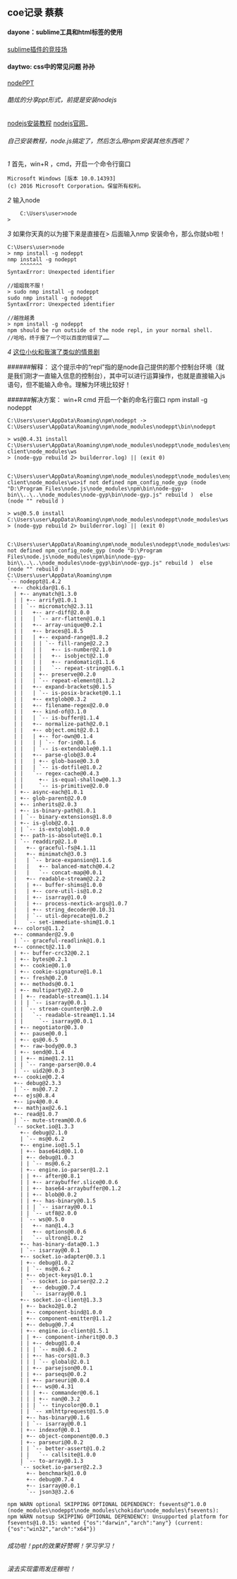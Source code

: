 ## coe记录 蔡蔡

#### dayone：sublime工具和html标签的使用
[sublime插件的竞技场](https://docs.google.com/presentation/d/1i9XqxfIX4oDNYMa5DlfLJChHnl3iR44OdKjIG6TCHoI/edit#slide=id.g1a8f551ac1_0_0)

#### daytwo: css中的常见问题  孙孙
[nodePPT](https://github.com/ksky521/nodePPT)

###### 酷炫的分享ppt形式，前提是安装nodejs 

[nodejs安装教程](http://jingyan.baidu.com/article/b0b63dbfca599a4a483070a5.html)
[nodejs官网](https://nodejs.org/en/)_

###### 自己安装教程，node.js搞定了，然后怎么用npm安装其他东西呢？

*1* 首先，win+R ，cmd，开启一个命令行窗口
    
    Microsoft Windows [版本 10.0.14393]
    (c) 2016 Microsoft Corporation。保留所有权利。

*2* 输入node 

        C:\Users\user>node
    > 

*3* 如果你天真的以为接下来是直接在> 后面输入nmp 安装命令，那么你就sb啦！

    C:\Users\user>node
    > nmp install -g nodeppt
    nmp install -g nodeppt
        ^^^^^^^
    SyntaxError: Unexpected identifier

    //姐姐我不服！
    > sudo nmp install -g nodeppt
    sudo nmp install -g nodeppt
    SyntaxError: Unexpected identifier

    //越挫越勇
    > npm install -g nodeppt
    npm should be run outside of the node repl, in your normal shell.
    //哈哈，终于报了一个可以百度的错误了……

*4* [这位小伙和我演了类似的情景剧](http://blog.csdn.net/davislien/article/details/46858511)
    
######解释： 这个提示中的“repl”指的是node自己提供的那个控制台环境（就是我们刚才一直输入信息的控制台），其中可以进行运算操作，也就是直接输入js语句，但不能输入命令。理解为环境比较好！

######解决方案： win+R cmd 开启一个新的命名行窗口
    npm install -g nodeppt


    C:\Users\user\AppData\Roaming\npm\nodeppt -> C:\Users\user\AppData\Roaming\npm\node_modules\nodeppt\bin\nodeppt

    > ws@0.4.31 install C:\Users\user\AppData\Roaming\npm\node_modules\nodeppt\node_modules\engine.io-client\node_modules\ws
    > (node-gyp rebuild 2> builderror.log) || (exit 0)


    C:\Users\user\AppData\Roaming\npm\node_modules\nodeppt\node_modules\engine.io-client\node_modules\ws>if not defined npm_config_node_gyp (node "D:\Program Files\node.js\node_modules\npm\bin\node-gyp-bin\\..\..\node_modules\node-gyp\bin\node-gyp.js" rebuild )  else (node "" rebuild )

    > ws@0.5.0 install C:\Users\user\AppData\Roaming\npm\node_modules\nodeppt\node_modules\ws
    > (node-gyp rebuild 2> builderror.log) || (exit 0)


    C:\Users\user\AppData\Roaming\npm\node_modules\nodeppt\node_modules\ws>if not defined npm_config_node_gyp (node "D:\Program Files\node.js\node_modules\npm\bin\node-gyp-bin\\..\..\node_modules\node-gyp\bin\node-gyp.js" rebuild )  else (node "" rebuild )
    C:\Users\user\AppData\Roaming\npm
    `-- nodeppt@1.4.2
      +-- chokidar@1.6.1
      | +-- anymatch@1.3.0
      | | +-- arrify@1.0.1
      | | `-- micromatch@2.3.11
      | |   +-- arr-diff@2.0.0
      | |   | `-- arr-flatten@1.0.1
      | |   +-- array-unique@0.2.1
      | |   +-- braces@1.8.5
      | |   | +-- expand-range@1.8.2
      | |   | | `-- fill-range@2.2.3
      | |   | |   +-- is-number@2.1.0
      | |   | |   +-- isobject@2.1.0
      | |   | |   +-- randomatic@1.1.6
      | |   | |   `-- repeat-string@1.6.1
      | |   | +-- preserve@0.2.0
      | |   | `-- repeat-element@1.1.2
      | |   +-- expand-brackets@0.1.5
      | |   | `-- is-posix-bracket@0.1.1
      | |   +-- extglob@0.3.2
      | |   +-- filename-regex@2.0.0
      | |   +-- kind-of@3.1.0
      | |   | `-- is-buffer@1.1.4
      | |   +-- normalize-path@2.0.1
      | |   +-- object.omit@2.0.1
      | |   | +-- for-own@0.1.4
      | |   | | `-- for-in@0.1.6
      | |   | `-- is-extendable@0.1.1
      | |   +-- parse-glob@3.0.4
      | |   | +-- glob-base@0.3.0
      | |   | `-- is-dotfile@1.0.2
      | |   `-- regex-cache@0.4.3
      | |     +-- is-equal-shallow@0.1.3
      | |     `-- is-primitive@2.0.0
      | +-- async-each@1.0.1
      | +-- glob-parent@2.0.0
      | +-- inherits@2.0.3
      | +-- is-binary-path@1.0.1
      | | `-- binary-extensions@1.8.0
      | +-- is-glob@2.0.1
      | | `-- is-extglob@1.0.0
      | +-- path-is-absolute@1.0.1
      | `-- readdirp@2.1.0
      |   +-- graceful-fs@4.1.11
      |   +-- minimatch@3.0.3
      |   | `-- brace-expansion@1.1.6
      |   |   +-- balanced-match@0.4.2
      |   |   `-- concat-map@0.0.1
      |   +-- readable-stream@2.2.2
      |   | +-- buffer-shims@1.0.0
      |   | +-- core-util-is@1.0.2
      |   | +-- isarray@1.0.0
      |   | +-- process-nextick-args@1.0.7
      |   | +-- string_decoder@0.10.31
      |   | `-- util-deprecate@1.0.2
      |   `-- set-immediate-shim@1.0.1
      +-- colors@1.1.2
      +-- commander@2.9.0
      | `-- graceful-readlink@1.0.1
      +-- connect@2.11.0
      | +-- buffer-crc32@0.2.1
      | +-- bytes@0.2.1
      | +-- cookie@0.1.0
      | +-- cookie-signature@1.0.1
      | +-- fresh@0.2.0
      | +-- methods@0.0.1
      | +-- multiparty@2.2.0
      | | +-- readable-stream@1.1.14
      | | | `-- isarray@0.0.1
      | | `-- stream-counter@0.2.0
      | |   `-- readable-stream@1.1.14
      | |     `-- isarray@0.0.1
      | +-- negotiator@0.3.0
      | +-- pause@0.0.1
      | +-- qs@0.6.5
      | +-- raw-body@0.0.3
      | +-- send@0.1.4
      | | +-- mime@1.2.11
      | | `-- range-parser@0.0.4
      | `-- uid2@0.0.3
      +-- cookie@0.2.4
      +-- debug@2.3.3
      | `-- ms@0.7.2
      +-- ejs@0.8.4
      +-- ipv4@0.0.4
      +-- mathjax@2.6.1
      +-- read@1.0.7
      | `-- mute-stream@0.0.6
      `-- socket.io@1.3.3
        +-- debug@2.1.0
        | `-- ms@0.6.2
        +-- engine.io@1.5.1
        | +-- base64id@0.1.0
        | +-- debug@1.0.3
        | | `-- ms@0.6.2
        | +-- engine.io-parser@1.2.1
        | | +-- after@0.8.1
        | | +-- arraybuffer.slice@0.0.6
        | | +-- base64-arraybuffer@0.1.2
        | | +-- blob@0.0.2
        | | +-- has-binary@0.1.5
        | | | `-- isarray@0.0.1
        | | `-- utf8@2.0.0
        | `-- ws@0.5.0
        |   +-- nan@1.4.3
        |   +-- options@0.0.6
        |   `-- ultron@1.0.2
        +-- has-binary-data@0.1.3
        | `-- isarray@0.0.1
        +-- socket.io-adapter@0.3.1
        | +-- debug@1.0.2
        | | `-- ms@0.6.2
        | +-- object-keys@1.0.1
        | `-- socket.io-parser@2.2.2
        |   +-- debug@0.7.4
        |   `-- isarray@0.0.1
        +-- socket.io-client@1.3.3
        | +-- backo2@1.0.2
        | +-- component-bind@1.0.0
        | +-- component-emitter@1.1.2
        | +-- debug@0.7.4
        | +-- engine.io-client@1.5.1
        | | +-- component-inherit@0.0.3
        | | +-- debug@1.0.4
        | | | `-- ms@0.6.2
        | | +-- has-cors@1.0.3
        | | | `-- global@2.0.1
        | | +-- parsejson@0.0.1
        | | +-- parseqs@0.0.2
        | | +-- parseuri@0.0.4
        | | +-- ws@0.4.31
        | | | +-- commander@0.6.1
        | | | +-- nan@0.3.2
        | | | `-- tinycolor@0.0.1
        | | `-- xmlhttprequest@1.5.0
        | +-- has-binary@0.1.6
        | | `-- isarray@0.0.1
        | +-- indexof@0.0.1
        | +-- object-component@0.0.3
        | +-- parseuri@0.0.2
        | | `-- better-assert@1.0.2
        | |   `-- callsite@1.0.0
        | `-- to-array@0.1.3
        `-- socket.io-parser@2.2.3
          +-- benchmark@1.0.0
          +-- debug@0.7.4
          +-- isarray@0.0.1
          `-- json3@3.2.6

    npm WARN optional SKIPPING OPTIONAL DEPENDENCY: fsevents@^1.0.0 (node_modules\nodeppt\node_modules\chokidar\node_modules\fsevents):
    npm WARN notsup SKIPPING OPTIONAL DEPENDENCY: Unsupported platform for fsevents@1.0.15: wanted {"os":"darwin","arch":"any"} (current: {"os":"win32","arch":"x64"})

###### 成功啦！ppt的效果好赞啊！学习学习！
###### 滚去实现雷雨发庄稼啦！